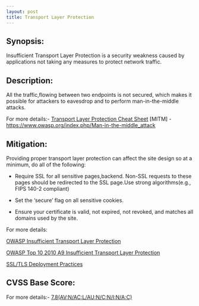 ```yaml
---
layout: post
title: Transport Layer Protection
---
```

<!---
TLS
-->
Synopsis:
------------------
Insufficient Transport Layer Protection is a security weakness caused by applications not taking any measures to protect network traffic.

Description:
----------------------
All the traffic,flowing between two endpoints is not secured, which makes it possible for attackers to eavesdrop and to perform man-in-the-middle attacks.

For more details:- [Transport Layer Protection Cheat Sheet](https://www.owasp.org/index.php/Transport_Layer_Protection_Cheat_Sheet)
[MITM] - https://www.owasp.org/index.php/Man-in-the-middle_attack 

Mitigation:
---------------
Providing proper transport layer protection can affect the site design so at a minimum, do all of the following:

- Require SSL for all sensitive pages,backend. Non-SSL requests to these pages should be redirected to the SSL page.Use strong algorithms(e.g., FIPS 140-2 compliant)

- Set the ‘secure’ flag on all sensitive cookies.

- Ensure your certificate is valid, not expired, not revoked, and matches all domains used by the site.

For more details: 

[OWASP Insufficient Transport Layer Protection](https://www.owasp.org/index.php/OWASP_Periodic_Table_of_Vulnerabilities_-_Insufficient_Transport_Layer_Protection) 

[OWASP Top 10 2010 A9 Insufficient Transport Layer Protection](https://www.owasp.org/index.php/Top_10_2010-A9-Insufficient_Transport_Layer_Protection) 

[SSL/TLS Deployment Practices](https://www.ssllabs.com/projects/best-practices/index.html)

CVSS Base Score:
----------------------------
For more details:- [7.8(AV:N/AC:L/AU:N/C:N/I:N/A:C)](http://nvd.nist.gov/cvss.cfm?vector=%28AV:N/AC:L/AU:N/C:N/I:N/A:C%29&version=2.0) 

